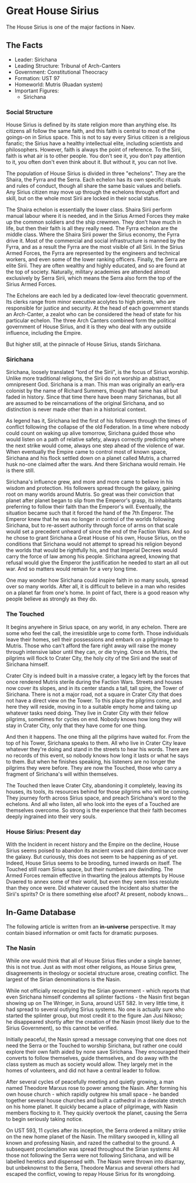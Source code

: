 # Great House Sirius

The House Sirius is one of the major factions in Naev.

## The Facts

* Leader: Sirichana
* Leading Structure: Tribunal of Arch-Canters
* Government: Constitutional Theocracy
* Formation: UST 97
* Homeworld: Mutris (Ruadan system)
* Important Figures:
    * Sirichana

### Social Structure

House Sirius is defined by its state religion more than anything else. Its citizens all follow the same faith, and this faith is central to most of the goings-on in Sirius space. This is not to say every Sirius citizen is a religious fanatic; the Sirius have a healthy intellectual elite, including scientists and philosophers. However, faith is always the point of reference. To the Sirii, faith is what air is to other people. You don't see it, you don't pay attention to it, you often don't even think about it. But without it, you can not live.

The population of House Sirius is divided in three "echelons". They are the Shaira, the Fyrra and the Serra. Each echelon has its own specific rituals and rules of conduct, though all share the same basic values and beliefs. Any Sirius citizen may move up through the echelons through effort and skill, but on the whole most Sirii are locked in their social status.

The Shaira echelon is essentially the lower class. Shaira Sirii perform manual labour where it is needed, and in the Sirius Armed Forces they make up the common soldiers and the ship crewmen. They don't have much in life, but then their faith is all they really need. The Fyrra echelon are the middle class. Where the Shaira Sirii power the Sirius economy, the Fyrra drive it. Most of the commercial and social infrastructure is manned by the Fyrra, and as a result the Fyrra are the most visible of all Sirii. In the Sirius Armed Forces, the Fyrra are represented by the engineers and technical workers, and even some of the lower ranking officers. Finally, the Serra are elite Sirii. They are often wealthy and highly educated, and so are found at the top of society. Naturally, military academies are attended almost exclusively by Serra Sirii, which means the Serra also form the top of the Sirius Armed Forces.

The Echelons are each led by a dedicated low-level theocratic government. Its clerks range from minor executive acolytes to high priests, who are responsible for justice and security. At the head of each government stands an Arch-Canter, a zealot who can be considered the head of state for his particular echelon. The three Arch Canters combined form the political government of House Sirius, and it is they who deal with any outside influence, including the Empire.

But higher still, at the pinnacle of House Sirius, stands Sirichana.

### Sirichana

Sirichana, loosely translated "lord of the Sirii", is the focus of Sirius worship. Unlike more traditional religions, the Sirii do not worship an abstract, omnipresent God. Sirichana is a man. This man was originally an early-era colonist by the name of Richard Summers, though that name has all but faded in history. Since that time there have been many Sirichanas, but all are assumed to be reincarnations of the original Sirichana, and so distinction is never made other than in a historical context.

As legend has it, Sirichana led the first of his followers through the times of conflict following the collapse of the old Federation. In a time where nobody could count on waking up alive tomorrow, Sirichana guided those who would listen on a path of relative safety, always correctly predicting where the next strike would come, always one step ahead of the violence of war. When eventually the Empire came to control most of known space, Sirichana and his flock settled down on a planet called Mutris, a charred husk no-one claimed after the wars. And there Sirichana would remain. He is there still.

Sirichana's influence grew, and more and more came to believe in his wisdom and protection. His followers spread through the galaxy, gaining root on many worlds around Mutris. So great was their conviction that planet after planet began to slip from the Emperor's grasp, its inhabitants preferring to follow their faith than the Emperor's will. Eventually, the situation became such that it forced the hand of the 7th Emperor. The Emperor knew that he was no longer in control of the worlds following Sirichana, but to re-assert authority through force of arms on that scale would set a precedent unheard of since the end of the Faction Wars. And so he chose to grant Sirichana a Great House of his own, House Sirius, on the conditions that Sirichana would not attempt to spread his religion beyond the worlds that would be rightfully his, and that Imperial Decrees would carry the force of law among his people. Sirichana agreed, knowing that refusal would give the Emperor the justification he needed to start an all out war. And so matters would remain for a very long time.

One may wonder how Sirichana could inspire faith in so many souls, spread over so many worlds. After all, it is difficult to believe in a man who resides on a planet far from one's home. In point of fact, there is a good reason why people believe as strongly as they do.

### The Touched

It begins anywhere in Sirius space, on any world, in any echelon. There are some who feel the call, the irresistible urge to come forth. Those individuals leave their homes, sell their possessions and embark on a pilgrimage to Mutris. Those who can't afford the fare right away will raise the money through intensive labor until they can, or die trying. Once on Mutris, the pilgrims will flock to Crater City, the holy city of the Sirii and the seat of Sirichana himself.

Crater City is indeed built in a massive crater, a legacy left by the forces that once rendered Mutris sterile during the Faction Wars. Streets and houses now cover its slopes, and in its center stands a tall, tall spire, the Tower of Sirichana. There is not a major road, not a square in Crater City that does not have a direct view on the Tower. To this place the pilgrims come, and here they will reside, moving in to a suitable empty home and taking up whatever tasks need doing. They live in Crater City with their fellow pilgrims, sometimes for cycles on end. Nobody knows how long they will stay in Crater City, only that they have come for one thing.

And then it happens. The one thing all the pilgrims have waited for. From the top of his Tower, Sirichana speaks to them. All who live in Crater City leave whatever they're doing and stand in the streets to hear his words. There are no records of this event, so nobody knows how long it lasts or what he says to them. But when he finishes speaking, his listeners are no longer the pilgrims they were before. They are now the Touched, those who carry a fragment of Sirichana's will within themselves.

The Touched then leave Crater City, abandoning it completely, leaving its houses, its tools, its resources behind for those pilgrims who will be coming. They journey forth across Sirius space, and preach Sirichana's word to the echelons. And all who listen, all who look into the eyes of a Touched are themselves overcome. So strong is the experience that their faith becomes deeply ingrained into their very souls.

### House Sirius: Present day

With the Incident in recent history and the Empire on the decline, House Sirius seems poised to abandon its ancient vows and claim dominance over the galaxy. But curiously, this does not seem to be happening as of yet. Indeed, House Sirius seems to be brooding, turned inwards on itself. The Touched still roam Sirius space, but their numbers are dwindling. The Armed Forces remain effective in thwarting the jealous attempts by House Dvaered to annex some of their world, but even they seem less resolute than they once were. Did whatever caused the Incident also shatter the Sirii's spirits? Or is there something else afoot? At present, nobody knows...

## In-Game Database

The following article is written from an **in-universe** perspective. It may contain biased information or omit facts for dramatic purposes.

### The Nasin

While one would think that all of House Sirius flies under a single banner, this is not true. Just as with most other religions, as House Sirius grew, disagreements in theology or societal structure arose, creating conflict. The largest of the Sirian denominations is the Nasin.

While not officially recognized by the Sirian government - which reports that even Sirichana himself condemns all splinter factions - the Nasin first began showing up on The Wringer, in Suna, around UST 582. In very little time, it had spread to several outlying Sirius systems. No one is actually sure who started the splinter group, but most credit it to the figure Jan Jusi Nikoso; he disappeared shortly after the creation of the Nasin (most likely due to the Sirius Government), so this cannot be verified.

Initially peaceful, the Nasin spread a message conveying that one does not need the Serra or the Touched to worship Sirichana, but rather one could explore their own faith aided by none save Sirichana. They encouraged their converts to follow themselves, guide themselves, and do away with the class system as much as society would allow. They largely met in the homes of volunteers, and did not have a central leader to follow.

After several cycles of peacefully meeting and quietly growing, a man named Theodore Marxus rose to power among the Nasin. After forming his own house church - which rapidly outgrew his small space - he banded together several house churches and built a cathedral in a desolate stretch on his home planet. It quickly became a place of pilgrimage, with Nasin members flocking to it. They quickly overtook the planet, causing the Serra to begin seriously taking notice.

On UST 593, 11 cycles after its inception, the Serra ordered a military strike on the new home planet of the Nasin. The military swooped in, killing all known and professing Nasin, and razed the cathedral to the ground. A subsequent proclamation was spread throughout the Sirian systems: All those not following the Serra were not following Sirichana, and will be labelled heretics and dispensed with. The Nasin were thrown into disarray, but unbeknownst to the Serra, Theodore Marxus and several others had escaped the conflict, vowing to repay House Sirius for its wrongdoing.
